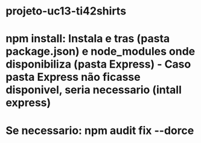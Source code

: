 # projeto-uc13-ti42shirts

# npm install: Instala e tras (pasta package.json) e node_modules onde disponibiliza (pasta Express) - Caso pasta Express não ficasse disponivel, seria necessario (intall express) 
# Se necessario: npm audit fix --dorce 